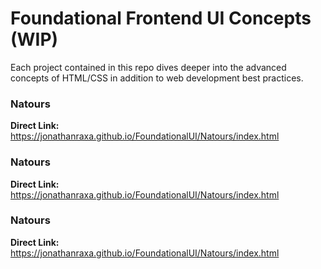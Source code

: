 # Foundational Frontend UI Concepts (WIP)

Each project contained in this repo dives deeper into the advanced concepts of HTML/CSS in addition
to web development best practices.

### Natours

**Direct Link:** https://jonathanraxa.github.io/FoundationalUI/Natours/index.html

### Natours

**Direct Link:** https://jonathanraxa.github.io/FoundationalUI/Natours/index.html

### Natours

**Direct Link:** https://jonathanraxa.github.io/FoundationalUI/Natours/index.html

